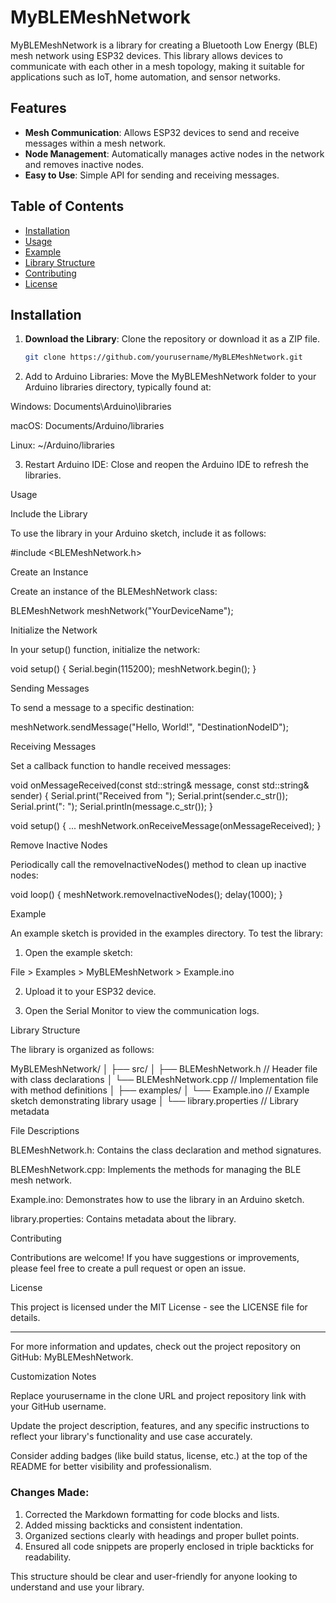 

# MyBLEMeshNetwork

MyBLEMeshNetwork is a library for creating a Bluetooth Low Energy (BLE) mesh network using ESP32 devices. This library allows devices to communicate with each other in a mesh topology, making it suitable for applications such as IoT, home automation, and sensor networks.

## Features

- **Mesh Communication**: Allows ESP32 devices to send and receive messages within a mesh network.
- **Node Management**: Automatically manages active nodes in the network and removes inactive nodes.
- **Easy to Use**: Simple API for sending and receiving messages.

## Table of Contents

- [Installation](#installation)
- [Usage](#usage)
- [Example](#example)
- [Library Structure](#library-structure)
- [Contributing](#contributing)
- [License](#license)

## Installation

1. **Download the Library**: Clone the repository or download it as a ZIP file.
   ```bash
   git clone https://github.com/yourusername/MyBLEMeshNetwork.git

2. Add to Arduino Libraries: Move the MyBLEMeshNetwork folder to your Arduino libraries directory, typically found at:

Windows: Documents\Arduino\libraries

macOS: Documents/Arduino/libraries

Linux: ~/Arduino/libraries



3. Restart Arduino IDE: Close and reopen the Arduino IDE to refresh the libraries.



Usage

Include the Library

To use the library in your Arduino sketch, include it as follows:

#include <BLEMeshNetwork.h>

Create an Instance

Create an instance of the BLEMeshNetwork class:

BLEMeshNetwork meshNetwork("YourDeviceName");

Initialize the Network

In your setup() function, initialize the network:

void setup() {
    Serial.begin(115200);
    meshNetwork.begin();
}

Sending Messages

To send a message to a specific destination:

meshNetwork.sendMessage("Hello, World!", "DestinationNodeID");

Receiving Messages

Set a callback function to handle received messages:

void onMessageReceived(const std::string& message, const std::string& sender) {
    Serial.print("Received from ");
    Serial.print(sender.c_str());
    Serial.print(": ");
    Serial.println(message.c_str());
}

void setup() {
    ...
    meshNetwork.onReceiveMessage(onMessageReceived);
}

Remove Inactive Nodes

Periodically call the removeInactiveNodes() method to clean up inactive nodes:

void loop() {
    meshNetwork.removeInactiveNodes();
    delay(1000);
}

Example

An example sketch is provided in the examples directory. To test the library:

1. Open the example sketch:

File > Examples > MyBLEMeshNetwork > Example.ino



2. Upload it to your ESP32 device.


3. Open the Serial Monitor to view the communication logs.



Library Structure

The library is organized as follows:

MyBLEMeshNetwork/
│
├── src/
│   ├── BLEMeshNetwork.h     // Header file with class declarations
│   └── BLEMeshNetwork.cpp   // Implementation file with method definitions
│
├── examples/
│   └── Example.ino          // Example sketch demonstrating library usage
│
└── library.properties        // Library metadata

File Descriptions

BLEMeshNetwork.h: Contains the class declaration and method signatures.

BLEMeshNetwork.cpp: Implements the methods for managing the BLE mesh network.

Example.ino: Demonstrates how to use the library in an Arduino sketch.

library.properties: Contains metadata about the library.


Contributing

Contributions are welcome! If you have suggestions or improvements, please feel free to create a pull request or open an issue.

License

This project is licensed under the MIT License - see the LICENSE file for details.


---

For more information and updates, check out the project repository on GitHub: MyBLEMeshNetwork.

Customization Notes

Replace yourusername in the clone URL and project repository link with your GitHub username.

Update the project description, features, and any specific instructions to reflect your library's functionality and use case accurately.

Consider adding badges (like build status, license, etc.) at the top of the README for better visibility and professionalism.


### Changes Made:
1. Corrected the Markdown formatting for code blocks and lists.
2. Added missing backticks and consistent indentation.
3. Organized sections clearly with headings and proper bullet points.
4. Ensured all code snippets are properly enclosed in triple backticks for readability.

This structure should be clear and user-friendly for anyone looking to understand and use your library.

